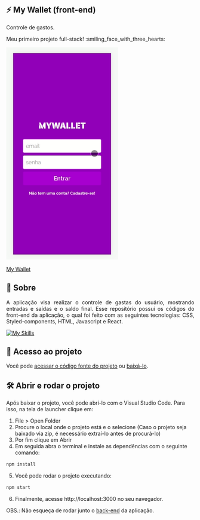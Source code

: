   ## ⚡️ My Wallet (front-end)

<p>Controle de gastos.</p>

<p>Meu primeiro projeto full-stack! :smiling_face_with_three_hearts:</p>

<img src=my-wallet/src/Images/myWallet.gif  width="300" />

<a href="https://mywallet-front-iota.vercel.app/" target="_blank" rel="noopener noreferrer">My Wallet</a>

## 📝 Sobre

<p align = "justify" >A aplicação visa realizar o controle de gastas do usuário, mostrando entradas e saídas e o saldo final.
Esse repositório possui os códigos do front-end da aplicação, o qual
foi feito com as seguintes tecnologias: CSS, Styled-components, HTML, Javascript e React.
</p>

[![My Skills](https://skills.thijs.gg/icons?i=html,css,javascript,react,styledcomponents&theme=light)](https://skills.thijs.gg)

## 📁 Acesso ao projeto

Você pode [acessar o código fonte do projeto](https://github.com/ccarlaa/mywallet-front) ou [baixá-lo](https://github.com/ccarlaa/mywallet-front/archive/refs/heads/main.zip).

## 🛠️ Abrir e rodar o projeto

Após baixar o projeto, você pode abri-lo com o Visual Studio Code. Para isso, na tela de launcher clique em:

1. File > Open Folder
2. Procure o local onde o projeto está e o selecione (Caso o projeto seja baixado via zip, é necessário extraí-lo antes de procurá-lo)
3. Por fim clique em Abrir
4. Em seguida abra o terminal e instale as dependências com o seguinte comando:

```bash
npm install 
```

5. Você  pode rodar o projeto executando:

```bash
npm start
```
6. Finalmente, acesse http://localhost:3000 no seu navegador.

OBS.: Não esqueça de rodar junto o [back-end](https://github.com/ccarlaa/mywallet-back) da aplicação.
